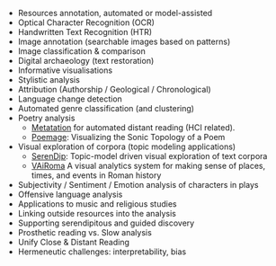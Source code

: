 * Resources annotation, automated or model-assisted 
* Optical Character Recognition (OCR)
* Handwritten Text Recognition (HTR)
* Image annotation (searchable images based on patterns)
* Image classification & comparison
* Digital archaeology (text restoration)
* Informative visualisations
* Stylistic analysis
* Attribution (Authorship / Geological / Chronological)
* Language change detection
* Automated genre classification (and clustering)
* Poetry analysis
  * [Metatation](https://dl.acm.org/doi/10.1145/3131609) for automated distant reading (HCI related).
  * [Poemage](https://www.cs.utah.edu/~miriah/publications/poemage.pdf): Visualizing the Sonic Topology of a Poem
* Visual exploration of corpora (topic modeling applications)
  * [SerenDip](https://graphics.cs.wisc.edu/Papers/2014/AKVWG14/Preprint.pdf): Topic-model driven visual exploration of text corpora
  * [VAiRoma](https://www.researchgate.net/publication/282526444_VAiRoma_A_Visual_Analytics_System_for_Making_Sense_of_Places_Times_and_Events_in_Roman_History) A visual analytics system for making sense of places, times, and events in Roman history
* Subjectivity / Sentiment / Emotion analysis of characters in plays
* Offensive language analysis
* Applications to music and religious studies
* Linking outside resources into the analysis
* Supporting serendipitous and guided discovery
* Prosthetic reading vs. Slow analysis
* Unify Close & Distant Reading  
* Hermeneutic challenges: interpretability, bias
